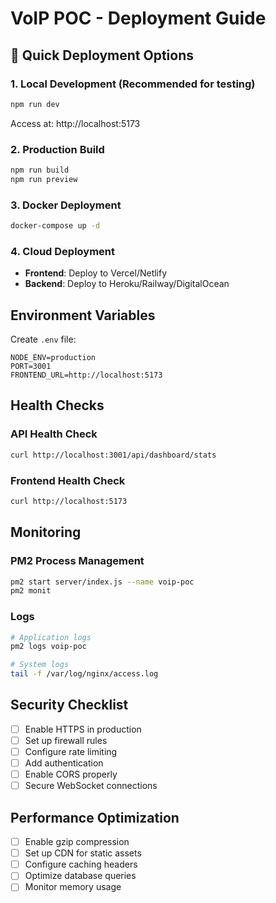 # VoIP POC - Deployment Guide

## 🚀 Quick Deployment Options

### 1. Local Development (Recommended for testing)
```bash
npm run dev
```
Access at: http://localhost:5173

### 2. Production Build
```bash
npm run build
npm run preview
```

### 3. Docker Deployment
```bash
docker-compose up -d
```

### 4. Cloud Deployment
- **Frontend**: Deploy to Vercel/Netlify
- **Backend**: Deploy to Heroku/Railway/DigitalOcean

## Environment Variables

Create `.env` file:
```
NODE_ENV=production
PORT=3001
FRONTEND_URL=http://localhost:5173
```

## Health Checks

### API Health Check
```bash
curl http://localhost:3001/api/dashboard/stats
```

### Frontend Health Check
```bash
curl http://localhost:5173
```

## Monitoring

### PM2 Process Management
```bash
pm2 start server/index.js --name voip-poc
pm2 monit
```

### Logs
```bash
# Application logs
pm2 logs voip-poc

# System logs
tail -f /var/log/nginx/access.log
```

## Security Checklist

- [ ] Enable HTTPS in production
- [ ] Set up firewall rules
- [ ] Configure rate limiting
- [ ] Add authentication
- [ ] Enable CORS properly
- [ ] Secure WebSocket connections

## Performance Optimization

- [ ] Enable gzip compression
- [ ] Set up CDN for static assets
- [ ] Configure caching headers
- [ ] Optimize database queries
- [ ] Monitor memory usage